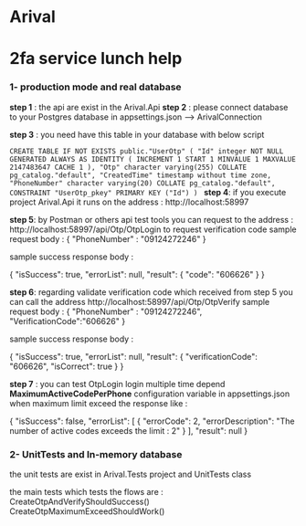 # Arival
# 2fa service lunch help

### 1- production mode and real database 

**step 1** : the api are exist in the Arival.Api
**step 2** : please connect database to your Postgres database in appsettings.json --> ArivalConnection

**step 3** : you need have this table in your database with below script 

`CREATE TABLE IF NOT EXISTS public."UserOtp"
(
    "Id" integer NOT NULL GENERATED ALWAYS AS IDENTITY ( INCREMENT 1 START 1 MINVALUE 1 MAXVALUE 2147483647 CACHE 1 ),
    "Otp" character varying(255) COLLATE pg_catalog."default",
    "CreatedTime" timestamp without time zone,
    "PhoneNumber" character varying(20) COLLATE pg_catalog."default",
    CONSTRAINT "UserOtp_pkey" PRIMARY KEY ("Id")
)
`
**step 4**: if you execute project Arival.Api it runs on the address : http://localhost:58997

**step 5**: by Postman or others api test tools you can request to the address : http://localhost:58997/api/Otp/OtpLogin to request verification code
sample request body :
{
    "PhoneNumber" : "09124272246"
}

sample success response body : 

{
    "isSuccess": true,
    "errorList": null,
    "result": {
        "code": "606626"
    }
}

**step 6**: regarding validate verification code which received from step 5 you can call the address http://localhost:58997/api/Otp/OtpVerify 
sample request body : 
{
    "PhoneNumber" : "09124272246",
    "VerificationCode":"606626"
}

sample success response body : 

{
    "isSuccess": true,
    "errorList": null,
    "result": {
        "verificationCode": "606626",
        "isCorrect": true
    }
}

**step 7** : you can test OtpLogin login multiple time depend **MaximumActiveCodePerPhone** configuration variable in appsettings.json when maximum limit exceed the response like :

{
    "isSuccess": false,
    "errorList": [
        {
            "errorCode": 2,
            "errorDescription": "The number of active codes exceeds the limit : 2"
        }
    ],
    "result": null
}

### 2- UnitTests and In-memory database 

the unit tests are exist in Arival.Tests project and UnitTests class

the main tests which tests the flows are : 
CreateOtpAndVerifyShouldSuccess()
CreateOtpMaximumExceedShouldWork()

